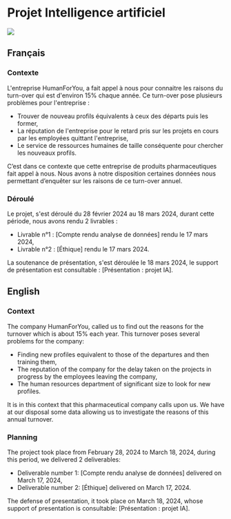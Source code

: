 # Projet Intelligence artificiel
![](https://repository-images.githubusercontent.com/467515753/ae19ba41-f400-4e79-bebf-a0a7721f65cf)
## Français
### Contexte
L'entreprise HumanForYou, a fait appel à nous pour connaitre les raisons du turn-over qui est d'environ 15% chaque année. Ce turn-over pose plusieurs problèmes pour l'entreprise :
- Trouver de nouveau profils équivalents à ceux des départs puis les former,
- La réputation de l'entreprise pour le retard pris sur les projets en cours par les employées quittant l'entreprise,
- Le service de ressources humaines de taille conséquente pour chercher les nouveaux profils.

C’est dans ce contexte que cette entreprise de produits pharmaceutiques fait appel à nous. Nous avons à notre disposition certaines données nous permettant d’enquêter sur les raisons de ce turn-over annuel.

### Déroulé
Le projet, s'est déroulé du 28 février 2024 au 18 mars 2024, durant cette période, nous avons rendu 2 livrables :
- Livrable n°1 : [Compte rendu analyse de données] rendu le 17 mars 2024,
- Livrable n°2 : [Éthique] rendu le 17 mars 2024.

La soutenance de présentation, s'est déroulée le 18 mars 2024, le support de présentation est consultable : [Présentation : projet IA].



## English
### Context
The company HumanForYou, called us to find out the reasons for the turnover which is about 15% each year. This turnover poses several problems for the company:
- Finding new profiles equivalent to those of the departures and then training them,
- The reputation of the company for the delay taken on the projects in progress by the employees leaving the company,
- The human resources department of significant size to look for new profiles.

It is in this context that this pharmaceutical company calls upon us. We have at our disposal some data allowing us to investigate the reasons of this annual turnover.

### Planning
The project took place from February 28, 2024 to March 18, 2024, during this period, we delivered 2 deliverables:
- Deliverable number 1: [Compte rendu analyse de données] delivered on March 17, 2024,
- Deliverable number 2: [Éthique] delivered on March 17, 2024.

The defense of presentation, it took place on March 18, 2024, whose support of presentation is consultable: [Présentation : projet IA].

